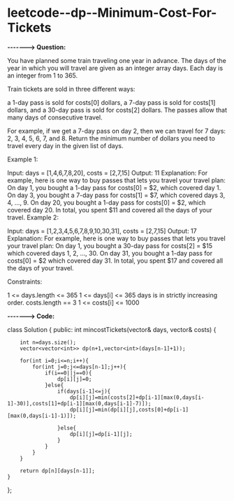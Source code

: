 # leetcode--dp--Minimum-Cost-For-Tickets

**-------> Question:**

You have planned some train traveling one year in advance. The days of the year in which you will travel are given as an integer array days. Each day is an integer from 1 to 365.

Train tickets are sold in three different ways:

a 1-day pass is sold for costs[0] dollars,
a 7-day pass is sold for costs[1] dollars, and
a 30-day pass is sold for costs[2] dollars.
The passes allow that many days of consecutive travel.

For example, if we get a 7-day pass on day 2, then we can travel for 7 days: 2, 3, 4, 5, 6, 7, and 8.
Return the minimum number of dollars you need to travel every day in the given list of days.

 

Example 1:

Input: days = [1,4,6,7,8,20], costs = [2,7,15]
Output: 11
Explanation: For example, here is one way to buy passes that lets you travel your travel plan:
On day 1, you bought a 1-day pass for costs[0] = $2, which covered day 1.
On day 3, you bought a 7-day pass for costs[1] = $7, which covered days 3, 4, ..., 9.
On day 20, you bought a 1-day pass for costs[0] = $2, which covered day 20.
In total, you spent $11 and covered all the days of your travel.
Example 2:

Input: days = [1,2,3,4,5,6,7,8,9,10,30,31], costs = [2,7,15]
Output: 17
Explanation: For example, here is one way to buy passes that lets you travel your travel plan:
On day 1, you bought a 30-day pass for costs[2] = $15 which covered days 1, 2, ..., 30.
On day 31, you bought a 1-day pass for costs[0] = $2 which covered day 31.
In total, you spent $17 and covered all the days of your travel.
 

Constraints:

1 <= days.length <= 365
1 <= days[i] <= 365
days is in strictly increasing order.
costs.length == 3
1 <= costs[i] <= 1000


**-------> Code:**

class Solution {
public:
    int mincostTickets(vector<int>& days, vector<int>& costs) {
        
        int n=days.size();
        vector<vector<int>> dp(n+1,vector<int>(days[n-1]+1));
        
        for(int i=0;i<=n;i++){
            for(int j=0;j<=days[n-1];j++){
                if(i==0||j==0){
                    dp[i][j]=0;
                }else{
                    if(days[i-1]<=j){
                        dp[i][j]=min(costs[2]+dp[i-1][max(0,days[i-1]-30)],costs[1]+dp[i-1][max(0,days[i-1]-7)]);
                        dp[i][j]=min(dp[i][j],costs[0]+dp[i-1][max(0,days[i-1]-1)]);
                        
                    }else{
                        dp[i][j]=dp[i-1][j];
                    }
                }
            }
        }
        
        return dp[n][days[n-1]];
    }
};
